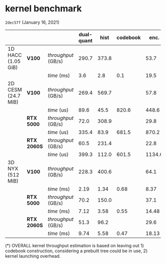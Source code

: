 # kernel benchmark

`2dec57f` (January 16, 2021)

|                    |               |                     | dual-quant | hist  | codebook | enc.   | outlier | OVERALL* | mem bw (ref) | memcpy (ref) |
| ------------------ | ------------- | ------------------- | ---------- | ----- | -------- | ------ | ------- | -------- | ------------ | ------------ |
| 1D HACC (1.05 GiB) | **V100**      | *throughput* (GB/s) | 290.7      | 373.8 |          | 53.7   | 261.7   | 35.0     | 900 (HBM2)   | 713.1        |
|                    |               | *time* (ms)         | 3.6        | 2.8   | 0.1      | 19.5   | 4.0     | 30.0     |              |              |
| 2D CESM (24.7 MiB) | **V100**      | *throughput* (GB/s) | 269.4      | 569.7 |          | 57.8   | 184.7   | 35.8     | 900 (HBM2)   | 713.1        |
|                    |               | *time* (us)         | 89.6       | 45.5  | 820.6    | 448.6  | 140.3   | 724.0    |              |              |
|                    | **RTX 5000**  | *throughput* (GB/s) | 72.0       | 308.9 |          | 29.8   | 126.8   | 17.4     | 448 (GDDR6)  | 364.5        |
|                    |               | *time* (us)         | 335.4      | 83.9  | 681.5    | 870.2  | 204.4   | 1379.4   |              |              |
|                    | **RTX 2060S** | *throughput* (GB/s) | 60.5       | 231.4 |          | 22.8   | 88.1    | 13.4     | 448 (GDDR6)  | 379.6        |
|                    |               | *time* (us)         | 399.3      | 112.0 | 601.5    | 1134.6 | 294.1   | 1940.0   |              |              |
| 3D NYX (512 MiB)   | **V100**      | *throughput* (GB/s) | 228.3      | 400.6 |          | 64.1   | 268.4   | 38.6     | 900 (HBM2)   | 713.1        |
|                    |               | *time* (ms)         | 2.19       | 1.34  | 0.68     | 8.37   | 2.00    | 13.9     |              |              |
|                    | **RTX 5000**  | *throughput* (GB/s) | 70.2       | 150.0 |          | 37.1   | 103.2   | 17.7     | 448 (GDDR6)  | 364.5        |
|                    |               | *time* (ms)         | 7.12       | 3.58  | 0.55     | 14.48  | 5.20    | 30.4     |              |              |
|                    | **RTX 2060S** | *throughput* (GB/s) | 51.3       | 96.2  |          | 29.6   | 76.6    | 13.3     | 448 (GDDR6)  | 379.6        |
|                    |               | *time* (ms)         | 9.74       | 5.58  | 0.47     | 18.13  | 7.01    | 40.46    |              |              |

(*) OVERALL kernel throughput estimation is based on leaving out 1) codebook construction, considering a prebuilt tree could be in use, 2) kernel launching overhead.